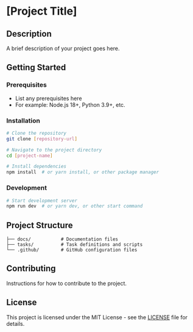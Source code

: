 # [Project Title]

## Description

A brief description of your project goes here.

## Getting Started

### Prerequisites

- List any prerequisites here
- For example: Node.js 18+, Python 3.9+, etc.

### Installation

```bash
# Clone the repository
git clone [repository-url]

# Navigate to the project directory
cd [project-name]

# Install dependencies
npm install  # or yarn install, or other package manager
```

### Development

```bash
# Start development server
npm run dev  # or yarn dev, or other start command
```

## Project Structure

```
├── docs/           # Documentation files
├── tasks/          # Task definitions and scripts
└── .github/        # GitHub configuration files
```

## Contributing

Instructions for how to contribute to the project.

## License

This project is licensed under the MIT License - see the [LICENSE](LICENSE) file for details.
